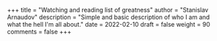 +++
title = "Watching and reading list of greatness"
author = "Stanislav Arnaudov"
description = "Simple and basic description of who I am and what the hell I'm all about."
date = 2022-02-10
draft = false
weight = 90
comments = false
+++
